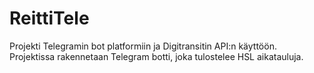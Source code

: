 # ReittiTele

Projekti Telegramin bot platformiin ja Digitransitin API:n käyttöön. Projektissa rakennetaan Telegram botti, joka tulostelee HSL aikatauluja. 